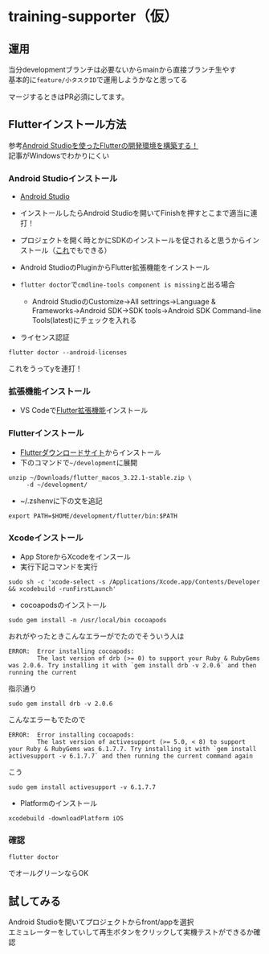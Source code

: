 # training-supporter（仮）
## 運用
当分developmentブランチは必要ないからmainから直接ブランチ生やす \
基本的に`feature/小タスクID`で運用しようかなと思ってる

マージするときはPR必須にしてます。

## Flutterインストール方法
参考[Android Studioを使ったFlutterの開発環境を構築する！](https://qiita.com/Keisuke-Magara/items/e07055cd253881b3b4b4)　\
記事がWindowsでわかりにくい

### Android Studioインストール

- [Android Studio](https://developer.android.com/studio?hl=ja)
- インストールしたらAndroid Studioを開いてFinishを押すとこまで適当に連打！
- プロジェクトを開く時とかにSDKのインストールを促されると思うからインストール（[これ](https://qiita.com/Keisuke-Magara/items/e07055cd253881b3b4b4#android-cmdline-tools-%E3%81%AE%E3%82%A4%E3%83%B3%E3%82%B9%E3%83%88%E3%83%BC%E3%83%AB)でもできる）
- Android StudioのPluginからFlutter拡張機能をインストール

- `flutter doctor`で`cmdline-tools component is missing`と出る場合
    - Android StudioのCustomize→All settrings→Language & Frameworks→Android SDK→SDK tools→Android SDK Command-line Tools(latest)にチェックを入れる

- ライセンス認証
 ```
 flutter doctor --android-licenses
 ```
 これをうってyを連打！


### 拡張機能インストール

- VS Codeで[Flutter拡張機能](https://marketplace.visualstudio.com/items?itemName=Dart-Code.flutter)インストール

### Flutterインストール
- [Flutterダウンロードサイト](https://docs.flutter.dev/get-started/install/macos/mobile-ios?tab=download)からインストール
- 下のコマンドで`~/development`に展開

```
unzip ~/Downloads/flutter_macos_3.22.1-stable.zip \
     -d ~/development/
```
- ~/.zshenvに下の文を追記
```
export PATH=$HOME/development/flutter/bin:$PATH
```

### Xcodeインストール
-  App StoreからXcodeをインスール
- 実行下記コマンドを実行
```
sudo sh -c 'xcode-select -s /Applications/Xcode.app/Contents/Developer && xcodebuild -runFirstLaunch'
```

- cocoapodsのインストール
```
sudo gem install -n /usr/local/bin cocoapods
```
おれがやったときこんなエラーがでたのでそういう人は
```
ERROR:  Error installing cocoapods:
        The last version of drb (>= 0) to support your Ruby & RubyGems was 2.0.6. Try installing it with `gem install drb -v 2.0.6` and then running the current 
```
指示通り
```
sudo gem install drb -v 2.0.6
```
こんなエラーもでたので
```
ERROR:  Error installing cocoapods:
        The last version of activesupport (>= 5.0, < 8) to support your Ruby & RubyGems was 6.1.7.7. Try installing it with `gem install activesupport -v 6.1.7.7` and then running the current command again
```
こう
```
sudo gem install activesupport -v 6.1.7.7
```

- Platformのインストール
```
xcodebuild -downloadPlatform iOS 
```

### 確認
```
flutter doctor
```
でオールグリーンならOK

## 試してみる
Android Studioを開いてプロジェクトからfront/appを選択 \
エミュレーターをしていして再生ボタンをクリックして実機テストができるか確認